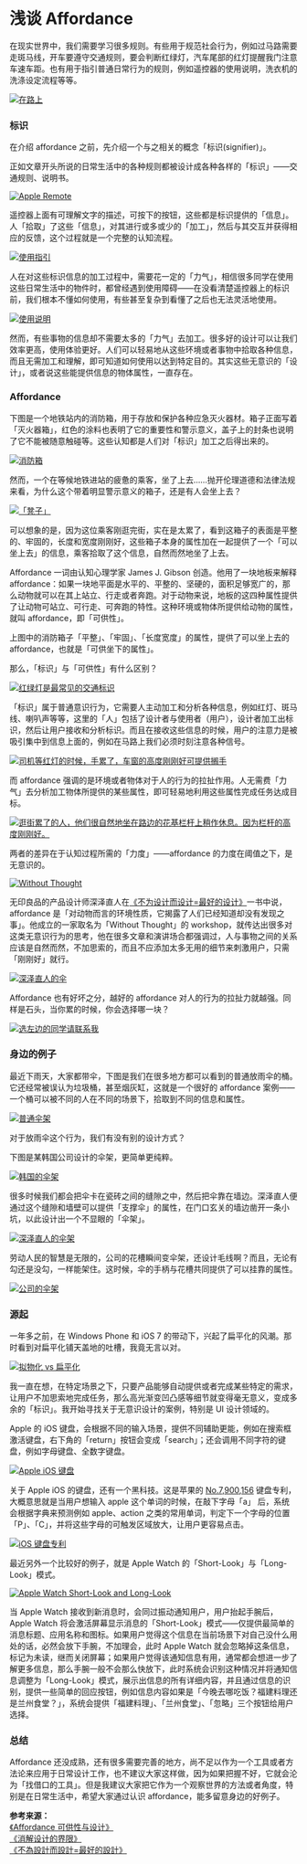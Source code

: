 # 浅谈 Affordance

在现实世界中，我们需要学习很多规则。有些用于规范社会行为，例如过马路需要走斑马线，开车要遵守交通规则，要会判断红绿灯，汽车尾部的红灯提醒我门注意车速车距。也有用于指引普通日常行为的规则，例如遥控器的使用说明，洗衣机的洗涤设定流程等等。

[![在路上](http://7xigda.com1.z0.glb.clouddn.com/affordance01-signifier-on-the-road.png)](http://7xigda.com1.z0.glb.clouddn.com/affordance01-signifier-on-the-road.png)

### 标识

在介绍 affordance 之前，先介绍一个与之相关的概念「标识(signifier)」。

正如文章开头所说的日常生活中的各种规则都被设计成各种各样的「标识」——交通规则、说明书。

[![Apple Remote](http://7xigda.com1.z0.glb.clouddn.com/affordance02-apple-remote.png)](http://7xigda.com1.z0.glb.clouddn.com/affordance02-apple-remote.png)

遥控器上面有可理解文字的描述，可按下的按钮，这些都是标识提供的「信息」。人「拾取」了这些「信息」，对其进行或多或少的「加工」，然后与其交互并获得相应的反馈，这个过程就是一个完整的认知流程。

[![使用指引](http://7xigda.com1.z0.glb.clouddn.com/affordance03-signifier-specs.jpg)](http://7xigda.com1.z0.glb.clouddn.com/affordance03-signifier-specs.jpg)

人在对这些标识信息的加工过程中，需要花一定的「力气」，相信很多同学在使用这些日常生活中的物件时，都曾经遇到使用障碍——在没看清楚遥控器上的标识前，我们根本不懂如何使用，有些甚至复杂到看懂了之后也无法灵活地使用。

[![使用说明](http://7xigda.com1.z0.glb.clouddn.com/affordance04-signifier-the-specs.png)](http://7xigda.com1.z0.glb.clouddn.com/affordance04-signifier-the-specs.png)

然而，有些事物的信息却不需要太多的「力气」去加工。很多好的设计可以让我们效率更高，使用体验更好。人们可以轻易地从这些环境或者事物中拾取各种信息，而且无需加工和理解，即可知道如何使用以达到特定目的。其实这些无意识的「设计」，或者说这些能提供信息的物体属性，一直存在。

### Affordance

下图是一个地铁站内的消防箱，用于存放和保护各种应急灭火器材。箱子正面写着「灭火器箱」，红色的涂料也表明了它的重要性和警示意义，盖子上的封条也说明了它不能被随意触碰等。这些认知都是人们对「标识」加工之后得出来的。

[![消防箱](http://7xigda.com1.z0.glb.clouddn.com/affordance05-firefighting-box.JPG)](http://7xigda.com1.z0.glb.clouddn.com/affordance05-firefighting-box.JPG)

然而，一个在等候地铁进站的疲惫的乘客，坐了上去……抛开伦理道德和法律法规来看，为什么这个带着明显警示意义的箱子，还是有人会坐上去？

[![「凳子」](http://7xigda.com1.z0.glb.clouddn.com/affordance06-firefighting-box.jpg)](http://7xigda.com1.z0.glb.clouddn.com/affordance06-firefighting-box.jpg)

可以想象的是，因为这位乘客刚逛完街，实在是太累了，看到这箱子的表面是平整的、牢固的，长度和宽度刚刚好，这些箱子本身的属性加在一起提供了一个「可以坐上去」的信息，乘客拾取了这个信息，自然而然地坐了上去。

Affordance 一词由认知心理学家 James J. Gibson 创造。他用了一块地板来解释 affordance：如果一块地平面是水平的、平整的、坚硬的，面积足够宽广的，那么动物就可以在其上站立、行走或者奔跑。对于动物来说，地板的这四种属性提供了让动物可站立、可行走、可奔跑的特性。这种环境或物体所提供给动物的属性，就叫 affordance，即「可供性」。

上图中的消防箱子「平整」、「牢固」、「长度宽度」的属性，提供了可以坐上去的 affordance，也就是「可供坐下的属性」。

那么，「标识」与「可供性」有什么区别？

[![红绿灯是最常见的交通标识](http://7xigda.com1.z0.glb.clouddn.com/affordance07-traffice-light.png)](http://7xigda.com1.z0.glb.clouddn.com/affordance07-traffice-light.png)

「标识」属于普通意识行为，它需要人主动加工和分析各种信息，例如红灯、斑马线、喇叭声等等，这里的「人」包括了设计者与使用者（用户），设计者加工出标识，然后让用户接收和分析标识。而且在接收这些信息的时候，用户的注意力是被吸引集中到信息上面的，例如在马路上我们必须时刻注意各种信号。

[![司机等红灯的时候，手累了，车窗的高度刚刚好可提供搁手](http://7xigda.com1.z0.glb.clouddn.com/affordance12.png)](http://7xigda.com1.z0.glb.clouddn.com/affordance12.png)

而 affordance 强调的是环境或者物体对于人的行为的拉扯作用。人无需费「力气」去分析加工物体所提供的某些属性，即可轻易地利用这些属性完成任务达成目标。

[![逛街累了的人，他们很自然地坐在路边的花基栏杆上稍作休息。因为栏杆的高度刚刚好。](http://7xigda.com1.z0.glb.clouddn.com/affordance10.png)](http://7xigda.com1.z0.glb.clouddn.com/affordance10.png)

两者的差异在于认知过程所需的「力度」——affordance 的力度在阈值之下，是无意识的。

[![Without Thought](http://7xigda.com1.z0.glb.clouddn.com/affordance13-NaotoFukasawa-WithoutThought.jpg)](http://7xigda.com1.z0.glb.clouddn.com/affordance13-NaotoFukasawa-WithoutThought.jpg)

无印良品的产品设计师深泽直人在[《不为设计而设计=最好的设计》][01]一书中说，affordance 是「对动物而言的环境性质，它揭露了人们已经知道却没有发现之事」。他成立的一家取名为「Without Thought」的 workshop，就传达出很多对这类无意识行为的思考，他在很多文章和演讲场合都强调过，人与事物之间的关系应该是自然而然，不加思索的，而且不应添加太多无用的细节来刺激用户，只需「刚刚好」就行。

[![深泽直人的伞](http://7xigda.com1.z0.glb.clouddn.com/affordance15-naotofukasawa-umbrella.jpg)](http://7xigda.com1.z0.glb.clouddn.com/affordance15-naotofukasawa-umbrella.jpg)

Affordance 也有好坏之分，越好的 affordance 对人的行为的拉扯力就越强。同样是石头，当你累的时候，你会选择哪一块？

[![选左边的同学请联系我](http://7xigda.com1.z0.glb.clouddn.com/affordance14.png)](http://7xigda.com1.z0.glb.clouddn.com/affordance14.png)

### 身边的例子

最近下雨天，大家都带伞，下图是我们在很多地方都可以看到的普通放雨伞的桶。它还经常被误认为垃圾桶，甚至烟灰缸，这就是一个很好的 affordance 案例——一个桶可以被不同的人在不同的场景下，拾取到不同的信息和属性。

[![普通伞架](http://7xigda.com1.z0.glb.clouddn.com/affordance14-umbrella-stand.png)](http://7xigda.com1.z0.glb.clouddn.com/affordance14-umbrella-stand.png)

对于放雨伞这个行为，我们有没有别的设计方式？

下图是某韩国公司设计的伞架，更简单更纯粹。

[![韩国的伞架](http://7xigda.com1.z0.glb.clouddn.com/affordance16-umbrella-stand.png)
](http://7xigda.com1.z0.glb.clouddn.com/affordance16-umbrella-stand.png)


很多时候我们都会把伞卡在瓷砖之间的缝隙之中，然后把伞靠在墙边。深泽直人便通过这个缝隙和墙壁可以提供「支撑伞」的属性，在门口玄关的墙边凿开一条小坑，以此设计出一个不显眼的「伞架」。

[![深泽直人的伞架](http://7xigda.com1.z0.glb.clouddn.com/affordance17-umbrella-tip-tiles-naoto-fukasawa.jpg)](http://7xigda.com1.z0.glb.clouddn.com/affordance17-umbrella-tip-tiles-naoto-fukasawa.jpg)

劳动人民的智慧是无限的，公司的花槽瞬间变伞架，还设计毛线啊？而且，无论有勾还是没勾，一样能架住。这时候，伞的手柄与花槽共同提供了可以挂靠的属性。

[![公司的伞架](http://7xigda.com1.z0.glb.clouddn.com/affordance18-umbrella-stand.jpg)](http://7xigda.com1.z0.glb.clouddn.com/affordance18-umbrella-stand.jpg)

### 源起

一年多之前，在 Windows Phone 和 iOS 7 的带动下，兴起了扁平化的风潮。那时看到对扁平化铺天盖地的吐槽，我竟无言以对。

[![拟物化 vs 扁平化](http://7xigda.com1.z0.glb.clouddn.com/affordance19-flat-vs-Skeuomorphism.png)](http://7xigda.com1.z0.glb.clouddn.com/affordance19-flat-vs-Skeuomorphism.png)

我一直在想，在特定场景之下，只要产品能够自动提供或者完成某些特定的需求，让用户不加思索地完成任务，那么高光渐变凹凸感等细节就变得毫无意义，变成多余的「标识」。我开始寻找关于无意识设计的案例，特别是 UI 设计领域的。

Apple 的 iOS 键盘，会根据不同的输入场景，提供不同辅助更能，例如在搜索框激活键盘，右下角的「return」按钮会变成「search」；还会调用不同字符的键盘，例如字母键盘、全数字键盘。

[![Apple iOS 键盘](http://7xigda.com1.z0.glb.clouddn.com/affordance20-apple-ios-keyboard.png)](http://7xigda.com1.z0.glb.clouddn.com/affordance20-apple-ios-keyboard.png)

关于 Apple iOS 的键盘，还有一个黑科技。这是苹果的 [No.7,900,156][02] 键盘专利，大概意思就是当用户想输入 apple 这个单词的时候，在敲下字母「a」 后，系统会根据字典来预测例如 apple、action 之类的常用单词，判定下一个字母的位置「P」、「C」，并将这些字母的可触发区域放大，让用户更容易点击。

[![iOS 键盘专利](http://7xigda.com1.z0.glb.clouddn.com/affordance21-apple-ios-keyboard.png)](http://7xigda.com1.z0.glb.clouddn.com/affordance21-apple-ios-keyboard.png)

最近另外一个比较好的例子，就是 Apple Watch 的「Short-Look」与「Long-Look」模式。

[![Apple Watch Short-Look and Long-Look](http://7xigda.com1.z0.glb.clouddn.com/affordance22-shortlook_longlook.jpg)](http://7xigda.com1.z0.glb.clouddn.com/affordance22-shortlook_longlook.jpg)

当 Apple Watch 接收到新消息时，会同过振动通知用户，用户抬起手腕后，Apple Watch 将会激活屏幕显示消息的「Short-Look」模式——仅提供最简单的消息标题、应用名称和图标。如果用户觉得这个信息在当前场景下对自己没什么用处的话，必然会放下手腕，不加理会，此时 Apple Watch 就会忽略掉这条信息，标记为未读，继而关闭屏幕；如果用户觉得该通知信息有用，通常都会想进一步了解更多信息，那么手腕一般不会那么快放下，此时系统会识别这种情况并将通知信息调整为「Long-Look」模式，展示出信息的所有详细内容，并且通过信息的识别，提供一些简单的回应按钮，例如信息内容如果是「今晚去哪吃饭？福建料理还是兰州食堂？」，系统会提供「福建料理」、「兰州食堂」、「忽略」三个按钮给用户选择。

### 总结

Affordance 还没成熟，还有很多需要完善的地方，尚不足以作为一个工具或者方法论来应用于日常设计工作，也不建议大家这样做，因为如果把握不好，它就会沦为「找借口的工具」。但是我建议大家把它作为一个观察世界的方法或者角度，特别是在日常生活中，希望大家通过认识 affordance，能多留意身边的好例子。
  
**参考来源：**  
[《Affordance 可供性与设计》][03]  
[《消解设计的界限》][04]  
[《不為設計而設計=最好的設計》][01]  

[01]:http://book.douban.com/subject/3141528/
[02]:http://www.google.com.ar/patents/US7900156
[03]:http://www.hi-id.com/?p=2732
[04]:http://book.douban.com/subject/4720817/


